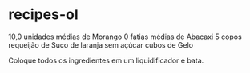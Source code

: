 # recipes-ol


10,0 unidades médias de Morango
0 fatias médias de Abacaxi
5 copos requeijão de Suco de laranja sem açúcar
 cubos de Gelo

 Coloque todos os ingredientes em um liquidificador  e bata.